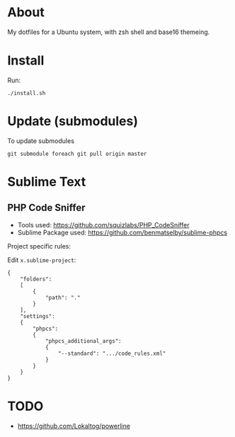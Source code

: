 
# About

My dotfiles for a Ubuntu system, with zsh shell and base16 themeing.

# Install

Run:

    ./install.sh

# Update (submodules)

To update submodules

    git submodule foreach git pull origin master

# Sublime Text

## PHP Code Sniffer

- Tools used: https://github.com/squizlabs/PHP_CodeSniffer
- Sublime Package used: https://github.com/benmatselby/sublime-phpcs

Project specific rules:

Edit `x.sublime-project`:

```
{
    "folders":
    [
        {
            "path": "."
        }
    ],
    "settings":
    {
        "phpcs":
        {
            "phpcs_additional_args":
            {
                "--standard": ".../code_rules.xml"
            }
        }
    }
}
```

# TODO

- https://github.com/Lokaltog/powerline
